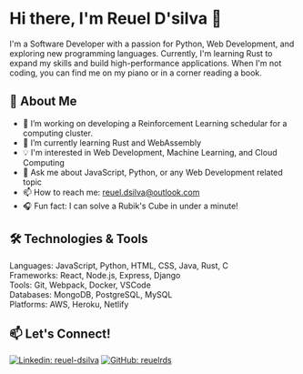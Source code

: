# Hi there, I'm Reuel D'silva 👋

<!-- ![banner](https://your-banner-image-url) -->

I'm a Software Developer with a passion for Python, Web Development, and exploring new programming languages. Currently, I'm learning Rust to expand my skills and build high-performance applications. When I'm not coding, you can find me on my piano or in a corner reading a book.

## 🚀 About Me

- 🔭 I’m working on developing a Reinforcement Learning schedular for a computing cluster.
- 🌱 I’m currently learning Rust and WebAssembly
- 💡 I'm interested in Web Development, Machine Learning, and Cloud Computing
- 💬 Ask me about JavaScript, Python, or any Web Development related topic
- 📫 How to reach me: reuel.dsilva@outlook.com
- 🎧 Fun fact: I can solve a Rubik's Cube in under a minute!

## 🛠️ Technologies & Tools

Languages: JavaScript, Python, HTML, CSS, Java, Rust, C  
Frameworks: React, Node.js, Express, Django  
Tools: Git, Webpack, Docker, VSCode  
Databases: MongoDB, PostgreSQL, MySQL  
Platforms: AWS, Heroku, Netlify  

<!-- 
## 📈 GitHub Stats

![Reuel's GitHub stats](https://github-readme-stats.vercel.app/api?username=reuelrds&show_icons=true&theme=radical)

![Top Languages](https://github-readme-stats.vercel.app/api/top-langs/?username=reuelrds&layout=compact&theme=radical)

-->
## 📫 Let's Connect!

[![Linkedin: reuel-dsilva](https://img.shields.io/badge/-ReuelDsilva-blue?style=flat-square&logo=Linkedin&logoColor=white&link=https://www.linkedin.com/in/reuel-dsilva/)](https://www.linkedin.com/in/reuel-dsilva/)
[![GitHub: reuelrds](https://img.shields.io/github/followers/reuelrds?label=follow&style=social)](https://github.com/reuelds)


